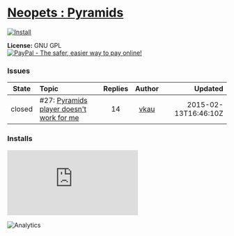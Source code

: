 # [Neopets : Pyramids](.)

[![Install](../../resources/image/install_button.jpg)](../../../../raw/master/scripts/Neopets_Pyramids/main.user.js)

**License:** GNU GPL<br />
[![PayPal - The safer, easier way to pay online!](https://www.paypalobjects.com/en_US/i/btn/btn_donate_SM.gif "PayPal - The safer, easier way to pay online!")](https://goo.gl/DNfg2w)


### Issues
State|Topic|Replies|Author|Updated
:---:|:---|:---:|:---:|---:
closed|#27: [Pyramids player doesn't work for me](https://github.com/w35l3y/userscripts/issues/27)|14|[vkau](https://github.com/vkau)|2015-02-13T16:46:10Z

### Installs
![Daily installs](http://gm.wesley.eti.br/count.php?id=scripts/Neopets_Pyramids/main.user.js&type=image)

![Analytics](https://ga-beacon.appspot.com/UA-462297-6/master/Neopets_Pyramids?pixel)
